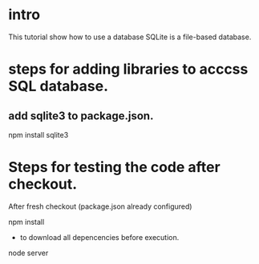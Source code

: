# intro

This tutorial show how to use a database
SQLite is a file-based database.

# steps for adding libraries to acccss SQL database.

## add sqlite3 to package.json.

npm install sqlite3


# Steps for testing the code after checkout.

After fresh checkout (package.json already configured)

npm install

- to download all depencencies before execution.



node server
